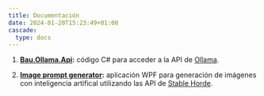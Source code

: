 ```yaml
---
title: Documentación
date: 2024-01-20T15:23:49+01:00
cascade:
  type: docs
---
```


1. **[Bau.Ollama.Api](/content/docs/ollama-api):** código C# para acceder
a la API de [Ollama](https://ollama.ai/).

2. **[Image prompt generator](/docs/prompt-image/prompt-image-generator):** aplicación WPF para generación de imágenes
con inteligencia artifical utilizando las API de [Stable Horde](https://stablehorde.net/).